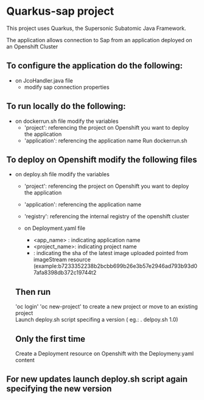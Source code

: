 # Quarkus-sap project

This project uses Quarkus, the Supersonic Subatomic Java Framework.

The application allows connection to Sap from an application deployed on an Openshift Cluster



## To configure the application do the following:

- on JcoHandler.java file
    - modify sap connection properties 

## To run locally do the following:
- on dockerrun.sh file modify the variables
    - 'project': referencing the project on Openshift you want to deploy the application
    - 'application': referencing the application name
Run dockerrun.sh

## To deploy on Openshift modify the following files
- on deploy.sh file modify the variables
    - 'project': referencing the project on Openshift you want to deploy the application
    - 'application': referencing the application name
    - 'registry': referencing the internal registry of the openshift cluster 
   
    - on Deployment.yaml file
        - <app_name> : indicating application name
        - <project_name>: indicating project name
        - <sha256>: indicating the sha of the latest image uploaded pointed from imageStream resource
            (example:b7233352238b2bcbb699b26e3b57e2946ad793b93d07afa8398db372c19744t2
       
    ## Then run
    'oc login' 
    'oc new-project' to create a new project or move to an existing project  
    Launch deploy.sh script specifing a version ( eg.: . delpoy.sh 1.0)

    ## Only the first time
    Create a Deployment resource on Openshift with the Deploymeny.yaml content

## For new updates launch deploy.sh script again specifying the new version